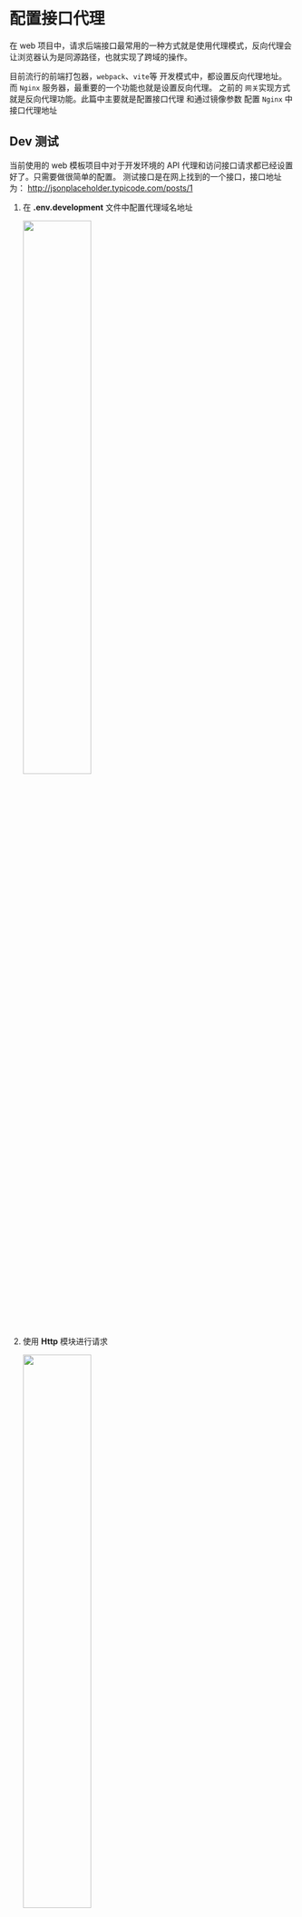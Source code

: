 # 配置接口代理

在 web 项目中，请求后端接口最常用的一种方式就是使用代理模式，反向代理会让浏览器认为是同源路径，也就实现了跨域的操作。

目前流行的前端打包器，`webpack`、`vite`等 开发模式中，都设置反向代理地址。 而 `Nginx` 服务器，最重要的一个功能也就是设置反向代理。
之前的 `网关`实现方式就是反向代理功能。此篇中主要就是配置接口代理 和通过镜像参数 配置 `Nginx` 中接口代理地址

## Dev 测试

当前使用的 web 模板项目中对于开发环境的 API 代理和访问接口请求都已经设置好了。只需要做很简单的配置。
测试接口是在网上找到的一个接口，接口地址为： http://jsonplaceholder.typicode.com/posts/1

1.  在 **.env.development** 文件中配置代理域名地址

    <img src=./images/03/25.png width=50% />

2.  使用 **Http** 模块进行请求

    <img src=./images/03/26.png width=50% />

使用 `npm run dev` 运行便可以看到请求结果，一个简单的开发环境的代理接口访问操作。

<img src=./images/03/27.png width=50% />

## Nginx 代理接口

使用 `Nginx` 代理也极为简单，只需要配置相应的 **location**

```conf
events {
    worker_connections 1024;
}

http {
    include mime.types;
    default_type text/html;
    sendfile on;
    keepalive_timeout 65;
    charset utf-8;
    error_log /var/log/nginx/error.log;
    access_log /var/log/nginx/access.log;
    server {
        listen 80;

        location / {
            root /usr/share/nginx/html;
            index index.html index.htm;
            try_files $uri $uri/ /index.html;
        }

        location ~* /api/(.*) {
            resolver 8.8.8.8;
            proxy_set_header Host $proxy_host;
            proxy_set_header X-Real-IP $remote_addr;
            proxy_set_header X-Forwarded-For $proxy_add_x_forwarded_for;
            proxy_set_header X-NginX-Proxy true;
            proxy_pass http://jsonplaceholder.typicode.com/$1$is_args$args;
        }
    }
}

```

上述配置文件中 第二个 **location** 就是配置 API 接口代理。

**location** 后是监听的路由，配置了监听路由为 以 **/api** 开头的请求路由。然后将请求转发到 **proxy_pass** 属性值

监听路由使用了正则匹配方**proxy_pass** 属性值中的 **$1** 是 **location** 监听路由中 **(.\*)** 的匹配项。

注意：

1.  使用域名做反向代理地址时，如果添加 **resolver** 解析。 https://developer.aliyun.com/article/486252
2.  使用域名访问时，需要改变 **Host** 请求头，否则会报 **403**。https://blog.csdn.net/liyyzz33/article/details/95340765

添加完毕之后可以重新打包镜像然后本地部署测试。在正常的情况下就如下图可以正常访问。

镜像版本改为 **1.0.1**

<img src=./images/03/28.png width=50% />

<img src=./images/03/29.png width=50% />

## 代理地址参数化

接下来做这样一件操作，将 API 代理地址变为启动容器可参数化配置。
这样可以将 API 代理地址作为一个变量的形式脱离于镜像。扩展性更好。

### 代理地址参数化思路

代理地址参数化这个操作可以分为两步思考

#### 使用 `Nginx` 变量

第一步是将 `Nginx` 中 **proxy_pass** 属性值使用变量设置，`Nginx` 配置中是支持变量，变量定义是以 **$** 开头的。

`Nginx` 自身有许多变量提供，例如 **$host**，并且 `Nginx` 还支持自定义变量。 可以在配置文件中定义变量，并且可以在属性值使用变量。
所以 **proxy_pass** 属性值可以使用一个变量设置 **$SERVER_URL**。

```conf
    location ~* /api/(.*) {
            resolver 8.8.8.8;
            proxy_set_header Host $proxy_host;
            proxy_set_header X-Real-IP $remote_addr;
            proxy_set_header X-Forwarded-For $proxy_add_x_forwarded_for;
            proxy_set_header X-NginX-Proxy true;
            proxy_pass $SERVER_URL/$1$is_args$args;
        }
```

**$SERVER_URL** 这个变量怎么来的呢？ `Nginx` 支持在一个文件中定义变量，**nginx.conf** 中使用 **include** 引入文件。
也就是可以引用一个文件（**/etc/nginx/conf.d/\*.variable**），然后将变量定义在这个文件。

```conf
    server {
        listen 80;
        include /etc/nginx/conf.d/*.variable;

        location / {
            root /usr/share/nginx/html;
            index index.html index.htm;
            try_files $uri $uri/ /index.html;
        }

        location ~* /api/(.*) {
            resolver 8.8.8.8;
            proxy_set_header Host $proxy_host;
            proxy_set_header X-Real-IP $remote_addr;
            proxy_set_header X-Forwarded-For $proxy_add_x_forwarded_for;
            proxy_set_header X-NginX-Proxy true;
            proxy_pass $SERVER_URL/$1$is_args$args;
        }
    }
```

#### 定义 Nginx 变量

第二步是定义创建 **/etc/nginx/conf.d/\*.variable** 文件逻辑
创建文件逻辑需要在 `Dockerfile` 定义。可以直接将逻辑写在 `Dockerfile` 中。

在此我使用一个 **.sh** 文件创建，在 `Dockerfile` 中定义执行 **.sh** 文件配置。

```sh
#/bin/bash

# 设置多个环境变量到 environment variable
# echo -e "set \$variable1 $PATH;
# set \$variable2 $PATH;
# set \$variable3 $PATH;" >

# 设置单个环境变量到 environment variable
echo set \$SERVER_URL $SERVER_URL\; > /etc/nginx/conf.d/server.variable
```

<img src=./images/03/30.png width=50% />

**deploy** 目录中创建一个 **variable.sh** 文件，此文件中写入 **创建变量文件**

第一行就是使用 `echo` 命令将设置变量写入到 **/etc/nginx/conf.d/server.variable** 文件中。

第一个 **$SERVER_URL** 是 `Nginx` 变量名称，第二个 **$SERVER_URL** 是 `Nginx` 变量值，而这个变量值又是一个变量，这个变量由 `Docker` 提供。

此 **.sh** 执行配置写在 `Dockerfile`

```dockerfile
FROM nginx:latest

COPY ./dist /usr/share/nginx/html

COPY ./deploy/nginx.conf /etc/nginx

# 创建存放sh文件目录
RUN mkdir /etc/nginx/sh

# 将 sh 文件 copy 到 镜像文件内
COPY ./deploy/variable.sh /etc/nginx/sh


# 设置环境变量初始值
ENV SERVER_URL=http://jsonplaceholder.typicode.com

# 设置variable.sh 执行权限
RUN chmod a+x /etc/nginx/sh/variable.sh

# 执行sh文件
RUN ["sh", "/etc/nginx/sh/variable.sh"]

# 容器应用端口
EXPOSE 80
```

在 `Dockerfile` 文件中新增了

1. 创建了存放 **sh** 目录。
2. 将 **varibale.sh** 文件拷贝到镜像内
3. 使用 **ENV** 命令提供一个环境变量的默认值
4. 设置 **sh** 执行权限
5. **RUN** 命令执行 **sh** 文件

新增的语句就是将 **sh** 文件写入到镜像中，进行执行。并且设置了环境变量初始值。

### 代理地址参数化部署

#### 测试部署

此时可以进行打包镜像然后本地测试，在此直接贴出测试结果。

<img src=./images/03/31.png width=50% />

并且可以进入容器内部查看 **/etc/nginx/conf.d/server.variable** 文件是否写入成功。

<img src=./images/03/32.png width=50% />

启动容器时没有设置 **-e** 属性，默认使用的是镜像内部默认值。也可以启动容器时指定环境变量。有兴趣朋友可以将默认值改为其它值就行测试。

> docker run --name web -p 7777:80 -itd -e SERVER_URL=http://jsonplaceholder.typicode.com yxs970707/deploy-web-demo:1.0.1

#### 服务器部署

测试完毕后，将镜像推送到 `Docker Hub`, 进行重新部署

注意：重新部署前注意要清除原容器和 Volume,以保持整洁

<img src=./images/03/33.png width=50% />

```yml
version: '3.9'

volumes:
  web-html:
    name: web-html
    driver: local
    driver_opts:
      o: bind
      type: none
      device: /volumes/web/html
  web-nginx:
    name: web-nginx
    driver: local
    driver_opts:
      o: bind
      type: none
      device: /volumes/web/nginx

services:
  nginx:
    image: yxs970707/deploy-web-demo:1.0.1
    container_name: web
    restart: always
    ports:
      - 7777:80
    volumes:
      - web-html:/usr/share/nginx/html
      - web-nginx:/etc/nginx
    environment:
      SERVER_URL: http://jsonplaceholder.typicode.com
```

以上是新的 **YMAL** 配置文件，
配置文件中添加了一个新增了一个新的 **Volume**，用于将容器内 **/etc/ninx** 目录文件暴露。

并且启动时配置了 **SERVER_URL** 环境变量。

> PS： 需要创建 **/volumes/web/nginx** 和 **/volumes/web/html** 目录

使用此文件进行启动，启动成功后进行访问。

<img src=./images/03/34.png width=50% />

因为使用了 **Volume** 挂载了 **/etc/nginx**，所以直接在宿主机目录查看 **.sh** 和 **.variable** 文件

<img src=./images/03/35.png width=50% />

<br/>

# 设置网关

部署完 **web** 项目后，接下来设置网关。

**web** 要部署到主域名。

第一步

申请并上传服务器 **SSL** 证书，并且创建 **/volumes/gateway/logs/web** 目录

<img src=./images/03/36.png width=50% />

第二步

`网关（Nginx）` 文件中配置 **web** 项目，代理到 **7777** 端口。

```conf
events {
    worker_connections 1024;
}

http {
    include mime.types;
    default_type text/html;
    sendfile on;
    keepalive_timeout 65;
    charset utf-8;

    # 开启压缩
    gzip on;
    # 文件压缩类型
    gzip_types text/plain text/css application/javascript application/json application/xml;
    #设置压缩比率
    gzip_comp_level 5;

    server {
        #SSL 访问端口号为 443
        listen 443 ssl http2;
        #填写绑定证书的域名
        server_name mwjz.live;
        #日志
        error_log /var/log/nginx/web/error.log;
        access_log /var/log/nginx/web/access.log;
        #证书文件
        ssl_certificate /etc/nginx/conf.d/ssl/mwjz/mwjz.live_bundle.crt;
        #证书密钥文件
        ssl_certificate_key /etc/nginx/conf.d/ssl/mwjz/mwjz.live.key;

        ssl_ciphers SHA256:ECDHE:ECDH:AES:HIGH:!NULL:!3DES:!aNULL:!MD5:!ADH:!RC4;
        ssl_protocols TLSv1 TLSv1.1 TLSv1.2;
        ssl_prefer_server_ciphers on;
        location / {
            proxy_pass http://10.0.24.12:7777;
        }
    }

    server {
        #SSL 访问端口号为 443
        listen 443 ssl http2;
        #填写绑定证书的域名
        server_name portainer.mwjz.live;
        #日志
        error_log /var/log/nginx/portainer/error.log;
        access_log /var/log/nginx/portainer/access.log;
        #证书文件
        ssl_certificate /etc/nginx/conf.d/ssl/portainer/portainer.mwjz.live_bundle.crt;
        #证书密钥文件
        ssl_certificate_key /etc/nginx/conf.d/ssl/portainer/portainer.mwjz.live.key;

        ssl_ciphers SHA256:ECDHE:ECDH:AES:HIGH:!NULL:!3DES:!aNULL:!MD5:!ADH:!RC4;
        ssl_protocols TLSv1 TLSv1.1 TLSv1.2;
        ssl_prefer_server_ciphers on;
        location / {
            proxy_pass http://10.0.24.12:9000;
        }
    }
    server {
        listen 80;
        return 307 https://$host$request_uri;
    }
}

```

第三步

上传配置文件并且重新加载配置文件

> docker exec -it gateway nginx -s reload

重新加载 `网关(Nginx)` 配置后可以使用域名访问。

<img src=./images/03/37.png width=50% />
